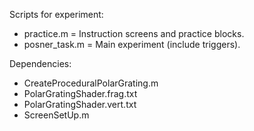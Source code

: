 Scripts for experiment:

- practice.m = Instruction screens and practice blocks. 
- posner_task.m = Main experiment (include triggers).

Dependencies:
- CreateProceduralPolarGrating.m
- PolarGratingShader.frag.txt
- PolarGratingShader.vert.txt
- ScreenSetUp.m
